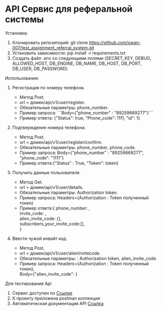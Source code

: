 # API Сервис для реферальной системы



Установка:
1. Клонировать репозиторий: git clone https://github.com/swan-007/test_assignment_referral_system.git
2. Установить зависимости: pip install -r requirements.txt
3. Создать файл .env со следующими полями (SECRET_KEY, DEBUG, ALLOWED_HOST, DB_ENGINE, DB_NAME, DB_HOST, DB_PORT, DB_USER, DB_PASSWORD)

Использование:

1. Регистрация по номеру телефона. 
   - Метод Post.  
   - url = домен/api/v1/user/register.  
   - Обязательные параметры: phone_number.  
   - Пример запроса:
     \```Body={"phone_number" :  "89259669277"}\```
   - Пример ответа: {"Status": true, "Phone_code": 1111, "id": 1}  

2. Подтверждение номера телефона.  
   - Метод Post.  
   - url = домен/api/v1/user/register/confirm.  
   - Обязательные параметры: phone_number, phone_code.  
   - Пример запроса: Body={"phone_number" :  "89259669277", "phone_code": "1111"}  
   - Пример ответа:{"Status" : True, "Token": token}
   
3. Получить данные пользователя.  
   - Метод Get.  
   - url = домен/api/v1/user/details.  
   - Обязательные параметры: Authorization token.  
   - Пример запроса: Headers={Authorization : Token полученный токен}  
   - Пример ответа:{
                  phone_number: ,  
                  invite_code: ,  
                  alien_invite_code: {},  
                  subscribers_your_invite_code:[],  
                 }
      
4. Ввести чужой инвайт код.  
   - Метод Post.  
   - url = домен/api/v1/user/alienInvitecode.  
   - Обязательные параметры: : Authorization token, alien_invite_code.  
   - Пример запроса:
                     Headers={Authorization : Token полученный токен},  
                     Body={"alien_invite_code": }  


Для тестирования Api 
1. Сервис доступен по [Ссылке](http://194.58.92.12/) 
2. К проекту приложена postman коллекция
3. Автоматическая документация API [Ссылка](http://194.58.92.12/api/docs/) 
